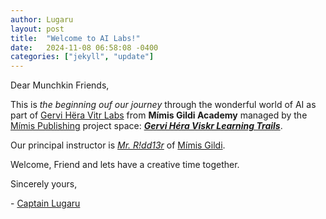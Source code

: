 ```yaml
---
author: Lugaru
layout: post
title:  "Welcome to AI Labs!"
date:   2024-11-08 06:58:08 -0400
categories: ["jekyll", "update"]
---
```


Dear Munchkin Friends,

This is _the beginning ouf our journey_ through the wonderful world of AI
as part of [Gervi Hëra Vitr Labs](https://github.com/Gervi-Hera-Vitr "Gervi Hî Vitr Labs of Mímir") from **Mímis Gildi Academy** managed by the
[Mímis Publishing](https://github.com/orgs/Mimis-Gildi/projects/1 "Mimis Publishing House") project space: [**_Gervi Héra Viskr Learning Trails_**](https://github.com/orgs/Gervi-Hera-Vitr/projects/1/views/1 "Hëra gains Viskr").

Our principal instructor is [_Mr. R!dd13r_](https://github.com/rdd13r "rdd13r") of [Mímis Gildi](https://github.com/Mimis-Gildi "Mimis-Gildi").

Welcome, Friend and lets have a creative time together.

Sincerely yours,

-&nbsp;[Captain Lugaru](https://github.com/CaptainLugaru "Captain Lugaru")